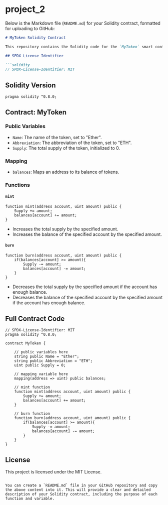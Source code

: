 # project_2
Below is the Markdown file (`README.md`) for your Solidity contract, formatted for uploading to GitHub:

```markdown
# MyToken Solidity Contract

This repository contains the Solidity code for the `MyToken` smart contract. This contract implements a basic ERC20-like token with minting and burning functionality.

## SPDX License Identifier

```solidity
// SPDX-License-Identifier: MIT
```

## Solidity Version

```solidity
pragma solidity ^0.8.0;
```

## Contract: MyToken

### Public Variables

- `Name`: The name of the token, set to "Ether".
- `Abbreviation`: The abbreviation of the token, set to "ETH".
- `Supply`: The total supply of the token, initialized to 0.

### Mapping

- `balances`: Maps an address to its balance of tokens.

### Functions

#### `mint`

```solidity
function mint(address account, uint amount) public {
    Supply += amount;
    balances[account] += amount;
}
```

- Increases the total supply by the specified amount.
- Increases the balance of the specified account by the specified amount.

#### `burn`

```solidity
function burn(address account, uint amount) public {
    if(balances[account] >= amount){
        Supply -= amount;
        balances[account] -= amount;
    }
}
```

- Decreases the total supply by the specified amount if the account has enough balance.
- Decreases the balance of the specified account by the specified amount if the account has enough balance.

## Full Contract Code

```solidity
// SPDX-License-Identifier: MIT
pragma solidity ^0.8.0;

contract MyToken {

    // public variables here
    string public Name = "Ether";
    string public Abbreviation = "ETH";
    uint public Supply = 0;

    // mapping variable here
    mapping(address => uint) public balances;

    // mint function
    function mint(address account, uint amount) public {
        Supply += amount;
        balances[account] += amount;
    }

    // burn function
    function burn(address account, uint amount) public {
        if(balances[account] >= amount){
            Supply -= amount;
            balances[account] -= amount;
        }
    }
}
```

## License

This project is licensed under the MIT License.
```

You can create a `README.md` file in your GitHub repository and copy the above content into it. This will provide a clear and detailed description of your Solidity contract, including the purpose of each function and variable.
